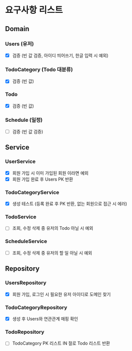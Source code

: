 # 요구사항 리스트  

## Domain

### Users (유저)
- [x] 검증 (빈 값 검증, 아이디 띄어쓰기, 한글 입력 시 예외)

### TodoCategory (Todo 대분류)
- [X] 검증 (빈 값)

### Todo 
- [x] 검증 (빈 값)


### Schedule (일정)
- [ ] 검증 (빈 값 검증)

## Service

### UserService
- [X] 회원 가입 시 이미 가입된 회원 이라면 예외
- [X] 회원 가입 완료 후 Users PK 반환 

### TodoCategoryService
- [X] 생성 테스트 (등록 완료 후 PK 반환, 없는 회원으로 접근 시 에러)

### TodoService
- [ ] 조회, 수정 삭제 중 유저의 Todo 아닐 시 예외


### ScheduleService
- [ ] 조회, 수정 삭제 중 유저의 할 일 아닐 시 예외

## Repository

### UsersRepository
- [X] 회원 가입, 로그인 시 필요한 유저 아이디로 도메인 찾기

### TodoCategoryRepository
- [X] 생성 후 Users와 연관관계 매핑 확인

### TodoRepository
- [ ] TodoCategory PK 리스트 IN 절로 Todo 리스트 반환

